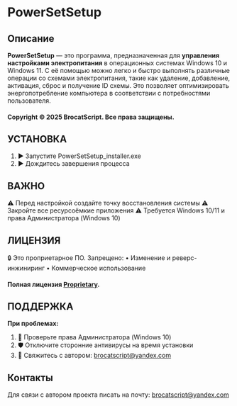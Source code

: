 # PowerSetSetup

## **Описание**
**PowerSetSetup** — это программа, предназначенная для **управления настройками электропитания** в операционных системах Windows 10 и Windows 11. С её помощью можно легко и быстро выполнять различные операции со схемами электропитания, такие как удаление, добавление, активация, сброс и получение ID схемы. Это позволяет оптимизировать энергопотребление компьютера в соответствии с потребностями пользователя.

#### Copyright © 2025 BrocatScript. Все права защищены.

## **УСТАНОВКА**
 1. ▶ Запустите PowerSetSetup_installer.exe
 2. ▶ Дождитесь завершения процесса

## **ВАЖНО**
 ⚠ Перед настройкой создайте точку восстановления системы
 ⚠ Закройте все ресурсоёмкие приложения
 ⚠ Требуется Windows 10/11 и права Администратора (Windows 10)

## **ЛИЦЕНЗИЯ**
🔒 Это проприетарное ПО. Запрещено:
   • Изменение и реверс-инжиниринг
   • Коммерческое использование

#### **Полная лицензия** [Proprietary](https://github.com/BrocatScript/PowerSetSetup/blob/main/LICENSE.md).

## **ПОДДЕРЖКА**
**При проблемах:**
1. 🔧 Проверьте права Администратора (Windows 10)
2. 🛡️ Отключите сторонние антивирусы на время установки
3. 📧 Свяжитесь с автором: brocatscript@yandex.com

## **Контакты**
Для связи с автором проекта писать на почту: brocatscript@yandex.com
